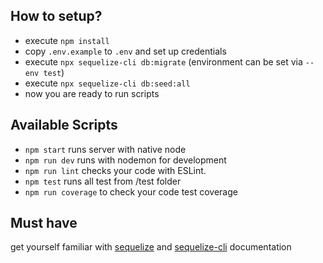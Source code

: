 ## How to setup?

 - execute `npm install`
 - copy `.env.example` to `.env` and set up credentials
 - execute `npx sequelize-cli db:migrate` (environment can be set via `--env test`)
 - execute `npx sequelize-cli db:seed:all`
 - now you are ready to run scripts
 
## Available Scripts

 - `npm start` runs server with native node 
 - `npm run dev` runs with nodemon for development
 - `npm run lint` checks your code with ESLint.
 - `npm test` runs all test from /test folder
 - `npm run coverage` to check your code test coverage
 
 ## Must have
 
 get yourself familiar with [sequelize](https://sequelize.org/master/index.html) and [sequelize-cli](https://github.com/sequelize/cli) documentation